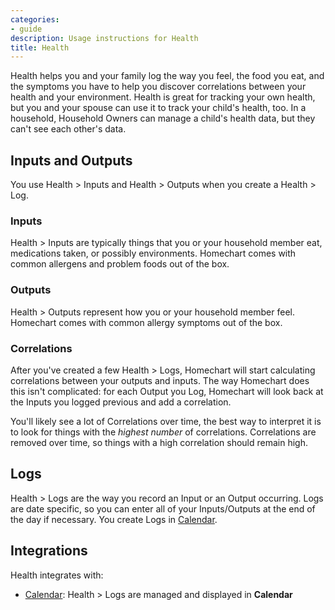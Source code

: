 ```yaml
---
categories:
- guide
description: Usage instructions for Health
title: Health
---
```


Health helps you and your family log the way you feel, the food you eat, and the symptoms you have to help you discover correlations between your health and your environment.  Health is great for tracking your own health, but you and your spouse can use it to track your child's health, too.  In a household, Household Owners can manage a child's health data, but they can't see each other's data.

## Inputs and Outputs

You use Health > Inputs and Health > Outputs when you create a Health > Log.

### Inputs

Health > Inputs are typically things that you or your household member eat, medications taken, or possibly environments.  Homechart comes with common allergens and problem foods out of the box.

### Outputs

Health > Outputs represent how you or your household member feel.  Homechart comes with common allergy symptoms out of the box.

### Correlations

After you've created a few Health > Logs, Homechart will start calculating correlations between your outputs and inputs.  The way Homechart does this isn't complicated: for each Output you Log, Homechart will look back at the Inputs you logged previous and add a correlation.

You'll likely see a lot of Correlations over time, the best way to interpret it is to look for things with the _highest number_ of correlations.  Correlations are removed over time, so things with a high correlation should remain high.

## Logs

Health > Logs are the way you record an Input or an Output occurring.  Logs are date specific, so you can enter all of your Inputs/Outputs at the end of the day if necessary.  You create Logs in [Calendar](../calendar).

## Integrations

Health integrates with:

- [Calendar](../calendar): Health > Logs are managed and displayed in **Calendar**
